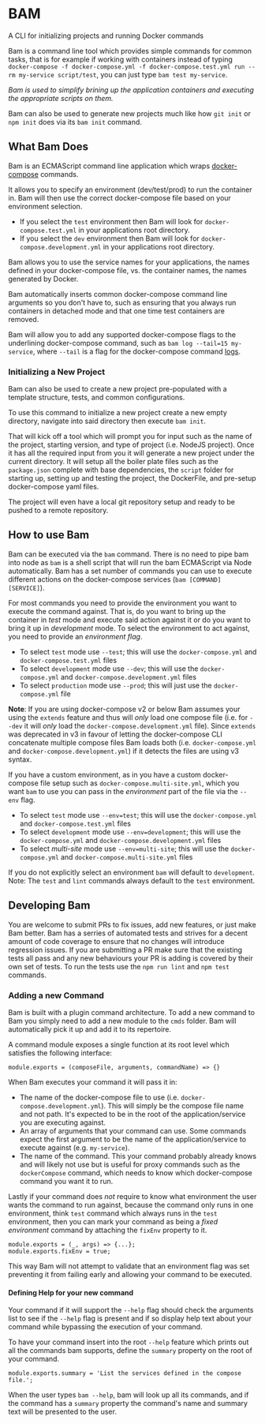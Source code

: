 # BAM
A CLI for initializing projects and running Docker commands

Bam is a command line tool which provides simple commands for common tasks, that is for example if working with containers instead of typing `docker-compose -f docker-compose.yml -f docker-compose.test.yml run --rm my-service script/test`, you can just type `bam test my-service`.

*Bam is used to simplify brining up the application containers and executing the appropriate scripts on them.*

Bam can also be used to generate new projects much like how `git init` or `npm init` does via its `bam init` command.

## What Bam Does

Bam is an ECMAScript command line application which wraps [docker-compose](https://docs.docker.com/compose/reference/) commands.

It allows you to specify an environment (dev/test/prod) to run the container in. Bam will then use the correct docker-compose file based on your environment selection.

* If you select the `test` environment then Bam will look for `docker-compose.test.yml` in your applications root directory.
* If you select the `dev` environment then Bam will look for `docker-compose.development.yml` in your applications root directory.

Bam allows you to use the service names for your applications, the names defined in your docker-compose file, vs. the container names, the names generated by Docker.

Bam automatically inserts common docker-compose command line arguments so you don't have to, such as ensuring that you always run containers in detached mode and that one time test containers are removed.

Bam will allow you to add any supported docker-compose flags to the underlining docker-compose command, such as `bam log --tail=15 my-service`, where `--tail` is a flag for the docker-compose command [logs](https://docs.docker.com/compose/reference/logs/).

### Initializing a New Project

Bam can also be used to create a new project pre-populated with a template structure, tests, and common configurations.

To use this command to initialize a new project create a new empty directory, navigate into said directory then execute `bam init`.

That will kick off a tool which will prompt you for input such as the name of the project, starting version,
and type of project (i.e. NodeJS project). Once it has all the required input from you it will generate a new project under the current directory. It will setup all the boiler plate files such as the `package.json` complete with base dependencies, the `script` folder for starting up, setting up and testing the project, the DockerFile, and pre-setup docker-compose yaml files.

The project will even have a local git repository setup and ready to be pushed to a remote repository.

## How to use Bam

Bam can be executed via the `bam` command. There is no need to pipe bam into node as `bam` is a shell script that will run the bam ECMAScript via Node automatically.
Bam has a set number of commands you can use to execute different actions on the docker-compose services (`bam [COMMAND] [SERVICE]`).

For most commands you need to provide the environment you want to execute the command against. That is, do you want to bring up the container in *test* mode and execute said action against it or do you want to bring it up in *development* mode. To select the environment to act against, you need to  provide an _environment flag_.

* To select `test` mode use `--test`; this will use the `docker-compose.yml` and `docker-compose.test.yml` files
* To select `development` mode use `--dev`; this will use the `docker-compose.yml` and `docker-compose.development.yml` files
* To select `production` mode use `--prod`; this will just use the `docker-compose.yml` file

**Note**: If you are using docker-compose v2 or below Bam assumes your using the `extends` feature and thus will _only_ load one compose file (i.e. for `--dev` it will _only_ load the `docker-compose.development.yml` file). Since `extends` was deprecated in v3 in favour of letting the docker-compose CLI concatenate multiple compose files Bam loads both (i.e. `docker-compose.yml` and `docker-compose.development.yml`) if it detects the files are using v3 syntax.

If you have a custom environment, as in you have a custom docker-compose file setup such as `docker-compose.multi-site.yml`, which you want `bam` to use you can pass in the _environment_ part of the file via the `--env` flag.

* To select `test` mode use `--env=test`; this will use the `docker-compose.yml` and `docker-compose.test.yml` files
* To select `development` mode use `--env=development`; this will use the `docker-compose.yml` and `docker-compose.development.yml` files
* To select _multi-site_ mode use `--env=multi-site`; this will use the `docker-compose.yml` and `docker-compose.multi-site.yml` files

If you do not explicitly select an environment `bam` will default to `development`.
Note: The `test` and `lint` commands always default to the `test` environment.

## Developing Bam

You are welcome to submit PRs to fix issues, add new features, or just make Bam better.
Bam has a serries of automated tests and strives for a decent amount of code coverage to ensure that no changes will introduce regression issues. If you are submitting a PR make sure that the existing tests all pass and any new behaviours your PR is adding is covered by their own set of tests. To run the tests use the `npm run lint` and `npm test` commands.

### Adding a new Command

Bam is built with a plugin command architecture. To add a new command to Bam you simply need to add a new module to the `cmds` folder. Bam will automatically pick it up and add it to its repertoire.

A command module exposes a single function at its root level which satisfies the following interface:

```
module.exports = (composeFile, arguments, commandName) => {}
```

When Bam executes your command it will pass it in:
* The name of the docker-compose file to use (i.e. `docker-compose.development.yml`). This will simply be the compose file name and not path. It's expected to be in the root of the application/service you are executing against.
* An array of arguments that your command can use. Some commands expect the first argument to be the name of the application/service to execute against (e.g. `my-service`).
* The name of the command. This your command probably already knows and will likely not use but is useful for proxy commands such as the `dockerCompose` command, which needs to know which docker-compose command you want it to run.

Lastly if your command does *not* require to know what environment the user wants the command to run against, because the command only runs in one environment, think `test` command which always runs in the `test` environment, then you can mark your command as being a *fixed environment* command by attaching the `fixEnv` property to it.

```
module.exports = (_, args) => {...};
module.exports.fixEnv = true;
```

This way Bam will not attempt to validate that an environment flag was set preventing it from failing early and allowing your command to be executed.

#### Defining Help for your new command

Your command if it will support the `--help` flag should check the arguments list to see if the `--help` flag is present and if so display help text about your command while bypassing the execution of your command.

To have your command insert into the root `--help` feature which prints out all the commands bam supports, define the `summary` property on the root of your command.

```
module.exports.summary = 'List the services defined in the compose file.';
```

When the user types `bam --help`, bam will look up all its commands, and if the command has a `summary` property the command's name and summary text will be presented to the user.
